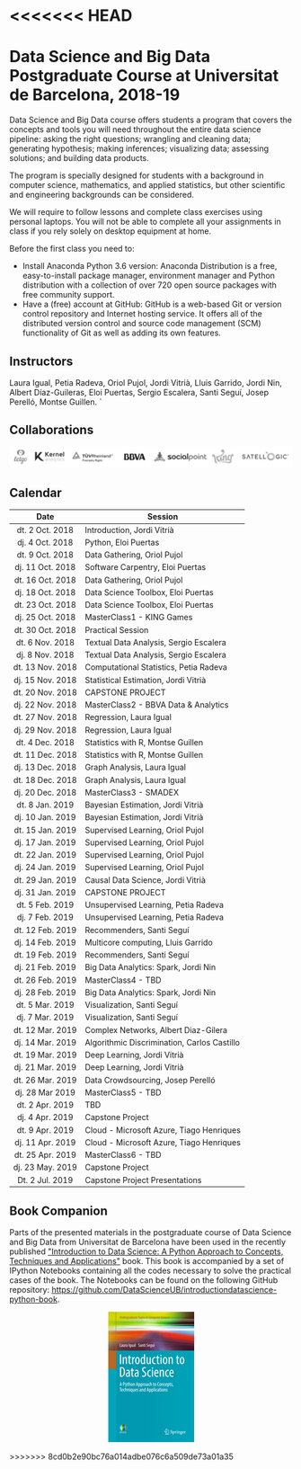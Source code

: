 <<<<<<< HEAD
=======
# Data Science and Big Data Postgraduate Course at Universitat de Barcelona, 2018-19

Data Science and Big Data
course offers students a program that covers the concepts and tools you will need throughout the entire data science pipeline: asking the right questions; wrangling and cleaning data; generating hypothesis; making inferences; visualizing data; assessing solutions; and building data products.

The program is specially designed for students with a background in computer science, mathematics, and applied statistics, but other scientific and engineering backgrounds can be considered.

We will require to follow lessons and complete class exercises using personal laptops. You will not be able to complete all your assignments in class if you rely solely on desktop equipment at home.

Before the first class you need to:

+ Install Anaconda Python 3.6 version: Anaconda Distribution is a free, easy-to-install package manager, environment manager and Python distribution with a collection of over 720 open source packages with free community support.
+ Have a (free) account at GitHub: GitHub is a web-based Git or version control repository and Internet hosting service. It offers all of the distributed version control and source code management (SCM) functionality of Git as well as adding its own features.

## Instructors

Laura Igual, Petia Radeva, Oriol Pujol, Jordi Vitrià, Lluis Garrido,
Jordi Nin, Albert Díaz-Guileras, Eloi Puertas, Sergio Escalera, Santi Seguí, Josep Perelló, Montse Guillen.
`
## Collaborations

<p align="center"> 
<img src="images/collab.png">
</p>

## Calendar

| Date        | Session           | 
| :-------------: | ------------- | 
| dt. 2 Oct. 2018      | Introduction, Jordi Vitrià |  
| dj. 4 Oct. 2018	| Python, Eloi Puertas | 
| dt. 9 Oct. 2018	| Data Gathering, Oriol Pujol |
| dj. 11 Oct. 2018	| Software Carpentry, Eloi Puertas |
| dt. 16 Oct. 2018	| Data Gathering, Oriol Pujol |
| dj. 18 Oct. 2018	| Data Science Toolbox, Eloi Puertas |
| dt. 23 Oct. 2018	| Data Science Toolbox, Eloi Puertas |
| dj. 25 Oct. 2018	| MasterClass1 - KING Games |
| dt. 30 Oct. 2018	| Practical Session |
| dt. 6 Nov. 2018	| Textual Data Analysis, Sergio Escalera |
| dj. 8 Nov. 2018	| Textual Data Analysis, Sergio Escalera |
| dt. 13 Nov. 2018	| Computational Statistics, Petia Radeva |
| dj. 15 Nov. 2018	| Statistical Estimation, Jordi Vitrià |
| dt. 20 Nov. 2018	| CAPSTONE PROJECT  |
| dj. 22 Nov. 2018	| MasterClass2 - BBVA Data & Analytics |
| dt. 27 Nov. 2018	| Regression, Laura Igual |
| dj. 29 Nov. 2018	| Regression, Laura Igual |
| dt.  4 Dec. 2018	| Statistics with R, Montse Guillen |
| dt. 11 Dec. 2018	| Statistics with R, Montse Guillen |
| dj. 13 Dec. 2018	| Graph Analysis, Laura Igual |
| dt. 18 Dec. 2018	| Graph Analysis, Laura Igual |
| dj. 20 Dec. 2018	| MasterClass3 - SMADEX |
| dt.  8 Jan. 2019	| Bayesian Estimation, Jordi Vitrià |
| dj. 10 Jan. 2019	| Bayesian Estimation, Jordi Vitrià |
| dt. 15 Jan. 2019	| Supervised Learning, Oriol Pujol |
| dj. 17 Jan. 2019	| Supervised Learning, Oriol Pujol |
| dt. 22 Jan. 2019	| Supervised Learning, Oriol Pujol |
| dj. 24 Jan. 2019	| Supervised Learning, Oriol Pujol |
| dt. 29 Jan. 2019	| Causal Data Science, Jordi Vitrià |
| dj. 31 Jan. 2019	| CAPSTONE PROJECT |
| dt. 5 Feb. 2019	  | Unsupervised Learning, Petia Radeva |
| dj. 7 Feb. 2019	  | Unsupervised Learning, Petia Radeva |
| dt. 12 Feb. 2019	| Recommenders, Santi Seguí |
| dj. 14 Feb. 2019	| Multicore computing, Lluis Garrido |
| dt. 19 Feb. 2019	| Recommenders, Santi Seguí |
| dj. 21 Feb. 2019	| Big Data Analytics: Spark, Jordi Nin |
| dt. 26 Feb. 2019	| MasterClass4 - TBD |
| dj. 28 Feb. 2019	| Big Data Analytics: Spark, Jordi Nin |
| dt. 5 Mar. 2019	  | Visualization, Santi Seguí |
| dj. 7 Mar. 2019	  | Visualization, Santi Seguí |
| dt. 12 Mar. 2019	| Complex Networks, Albert Diaz-Gilera |
| dj. 14 Mar. 2019	| Algorithmic Discrimination, Carlos Castillo |
| dt. 19 Mar. 2019	| Deep Learning, Jordi Vitrià |
| dj. 21 Mar. 2019	| Deep Learning, Jordi Vitrià |
| dt. 26 Mar. 2019	| Data Crowdsourcing, Josep Perelló |
| dj. 28 Mar 2019	  | MasterClass5 - TBD  |
| dt. 2 Apr. 2019	  | TBD |
| dj. 4 Apr. 2019	  | Capstone Project |
| dt. 9 Apr. 2019	  | Cloud - Microsoft Azure, Tiago Henriques |
| dj. 11 Apr. 2019	| Cloud - Microsoft Azure, Tiago Henriques
| dt. 25 Apr. 2019	| MasterClass6 - TBD | 
| dj. 23 May. 2019	| Capstone Project  |
| Dt. 2  Jul. 2019	| Capstone Project Presentations |



## Book Companion

Parts of the presented materials in the postgraduate course of Data Science and Big Data from Universitat de Barcelona have been used in the recently published ["Introduction to Data Science: A Python Approach to Concepts, Techniques and Applications"](http://www.springer.com/gp/book/9783319500164) book. This book is accompanied by a set of IPython Notebooks containing all the codes necessary to solve the practical cases of the book. The Notebooks can be found on the following GitHub repository: https://github.com/DataScienceUB/introductiondatascience-python-book. 

<p align="center"> 
<img src="images/llibre.jpg">
</p>
>>>>>>> 8cd0b2e90bc76a014adbe076c6a509de73a01a35

